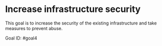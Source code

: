 # Increase infrastructure security

This goal is to increase the security of the existing infrastructure and take measures to prevent abuse.

Goal ID: #goal4

